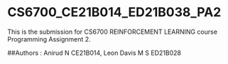 # CS6700_CE21B014_ED21B038_PA2

This is the submission for CS6700 REINFORCEMENT LEARNING course Programming Assignment 2.

##Authors : Anirud N CE21B014, Leon Davis M S ED21B028
